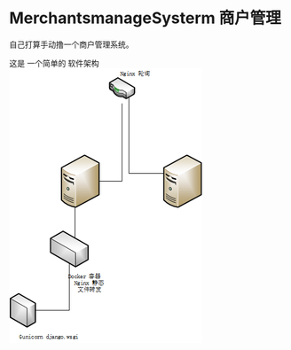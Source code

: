 # MerchantsmanageSysterm  商户管理

自己打算手动撸一个商户管理系统。

这是 一个简单的 软件架构
![image](https://github.com/superoo1/MerchantsmanageSysterm/blob/master/%E5%9F%BA%E6%9C%AC%E6%9E%B6%E6%9E%84%E5%9B%BE.png)





